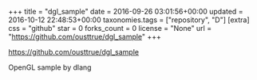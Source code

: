 +++
title = "dgl_sample"
date = 2016-09-26 03:01:56+00:00
updated = 2016-10-12 22:48:53+00:00
taxonomies.tags = ["repository", "D"]
[extra]
css = "github"
star = 0
forks_count = 0
license = "None"
url = "https://github.com/ousttrue/dgl_sample"
+++

<https://github.com/ousttrue/dgl_sample>

OpenGL sample by dlang
